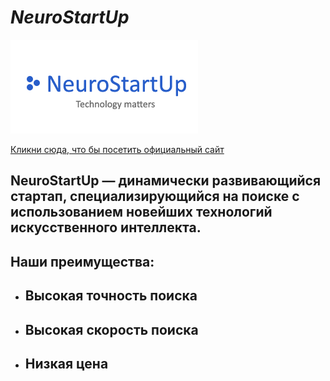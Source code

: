 # *NeuroStartUp*

![](./logo.png)

[Кликни сюда, что бы посетить официальный сайт](https://www.neurostartupchallenge.org/)

## **NeuroStartUp** — динамически развивающийся стартап, специализирующийся на поиске с использованием новейших технологий искусственного интеллекта. 

## **Наши преимущества:**

 * ##  Высокая точность поиска
 * ## Высокая скорость поиска
 * ## Низкая цена